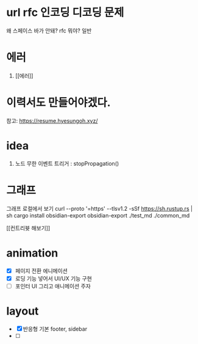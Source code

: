 # url rfc 인코딩 디코딩 문제 
왜 스페이스 바가 안돼?
rfc 뭐야? 
일반 

# 에러
1. [[에러]]

# 이력서도 만들어야겠다. 
참고: https://resume.hyesungoh.xyz/

# idea
1. 노드 무한 이벤트 트리거 : stopPropagation()

# 그래프
그래프 로컬에서 보기
curl --proto '=https' --tlsv1.2 -sSf https://sh.rustup.rs | sh
cargo install obsidian-export
obsidian-export ./test_md ./common_md

[[컨트리븃 해보기]]

# animation
- [x] 페이지 전환 에니메이션 
- [x] 로딩 기능 넣어서 UI/UX 기능 구현 
- [ ] 포인터 UI 그리고 애니메이션 주자 

# layout
- [x] 반응형 기본 footer, sidebar
 - [ ] 